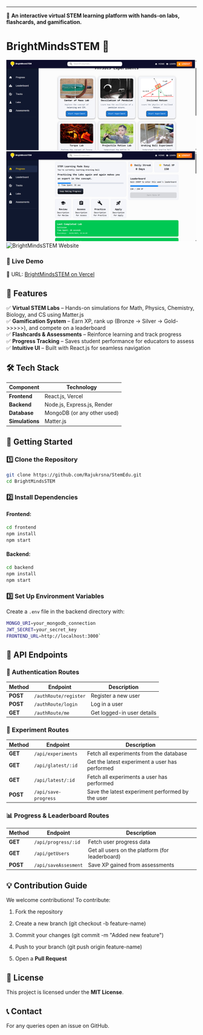 ----------------------

🚀 **An interactive virtual STEM learning platform with hands-on labs, flashcards, and gamification.**

# BrightMindsSTEM 🌟

![BrightMindsSTEM Website](https://raw.githubusercontent.com/rajukrsna/stemedu/main/uploads/stempics.png)
![BrightMindsSTEM Website](https://raw.githubusercontent.com/rajukrsna/stemedu/main/uploads/stempic4.png)
![BrightMindsSTEM Website](https://raw.githubusercontent.com/rajukrsna/stemedu/main/uploads/stempics7.png)


### **🔗 Live Demo**

🔹 URL: [BrightMindsSTEM on Vercel](https://stem-edu.vercel.app)

## 📝 Features  
✅ **Virtual STEM Labs** – Hands-on simulations for Math, Physics, Chemistry, Biology, and CS using Matter.js  
✅ **Gamification System** – Earn XP, rank up (Bronze → Silver → Gold->>>>>), and compete on a leaderboard  
✅ **Flashcards & Assessments** – Reinforce learning and track progress  
✅ **Progress Tracking** – Saves student performance for educators to assess  
✅ **Intuitive UI** – Built with React.js for seamless navigation  

## 🛠 Tech Stack  

| **Component**      | **Technology**                     |
|--------------------|-----------------------------------|
| **Frontend**      | React.js, Vercel                  |
| **Backend**       | Node.js, Express.js, Render       |
| **Database**      | MongoDB (or any other used)       |
| **Simulations**   | Matter.js                         |

**🚀 Getting Started**
----------------------

### **1️⃣ Clone the Repository**

```bash
git clone https://github.com/Rajukrsna/StemEdu.git
cd BrightMindsSTEM
```

### **2️⃣ Install Dependencies**

#### **Frontend:**

```bash
cd frontend  
npm install  
npm start 
```
#### **Backend:**

```bash
cd backend
npm install
npm start
```
### **3️⃣ Set Up Environment Variables**

Create a `.env` file in the backend directory with:

```bash
MONGO_URI=your_mongodb_connection
JWT_SECRET=your_secret_key
FRONTEND_URL=http://localhost:3000`
```

**📌 API Endpoints**
--------------------

### **🔐 Authentication Routes**  
| Method | Endpoint | Description |
|--------|----------|-------------|
| **POST** | `/authRoute/register` | Register a new user |
| **POST** | `/authRoute/login` | Log in a user |
| **GET**  | `/authRoute/me` | Get logged-in user details |

### **🧪 Experiment Routes**  
| Method | Endpoint | Description |
|--------|----------|-------------|
| **GET**  | `/api/experiments` | Fetch all experiments from the database |
| **GET**  | `/api/glatest/:id` | Get the latest experiment a user has performed |
| **GET**  | `/api/latest/:id` | Fetch all experiments a user has performed |
| **POST** | `/api/save-progress` | Save the latest experiment performed by the user |

### **📊 Progress & Leaderboard Routes**  
| Method | Endpoint | Description |
|--------|----------|-------------|
| **GET**  | `/api/progress/:id` | Fetch user progress data |
| **GET**  | `/api/getUsers` | Get all users on the platform (for leaderboard) |
| **POST** | `/api/saveAssesment` | Save XP gained from assessments |

**💡 Contribution Guide**
-------------------------

We welcome contributions! To contribute:

1.  Fork the repository
    
2.  Create a new branch (git checkout -b feature-name)
    
3.  Commit your changes (git commit -m "Added new feature")
    
4.  Push to your branch (git push origin feature-name)
    
5.  Open a **Pull Request**
    

**📜 License**
--------------

This project is licensed under the **MIT License**.

**📞 Contact**
--------------

For any queries open an issue on GitHub.
